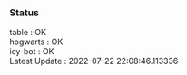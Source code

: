 ### Status


table : OK  
hogwarts : OK  
icy-bot : OK  
Latest Update : 2022-07-22 22:08:46.113336
